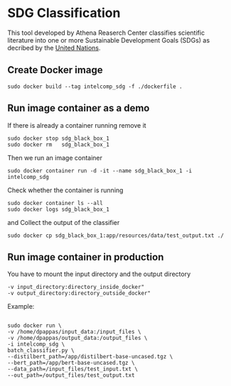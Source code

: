 # SDG Classification

This tool developed by Athena Reaserch Center classifies scientific literature into one or more Sustainable Development Goals (SDGs) as decribed by the [United Nations](https://sdgs.un.org/goals).

## Create Docker image

```
sudo docker build --tag intelcomp_sdg -f ./dockerfile .
```

## Run image container as a demo

If there is already a container running remove it

```
sudo docker stop sdg_black_box_1
sudo docker rm   sdg_black_box_1
``` 

Then we run an image container 

```
sudo docker container run -d -it --name sdg_black_box_1 -i intelcomp_sdg
```

Check whether the container is running

```
sudo docker container ls --all
sudo docker logs sdg_black_box_1
``` 

and Collect the output of the classifier
 
 ```
 sudo docker cp sdg_black_box_1:app/resources/data/test_output.txt ./
```
 

## Run image container in production

You have to mount the input directory and the output directory

```
-v input_directory:directory_inside_docker"
-v output_directory:directory_outside_docker"
``` 

Example:

 ```

sudo docker run \
-v /home/dpappas/input_data:/input_files \
-v /home/dpappas/output_data:/output_files \
-i intelcomp_sdg \
batch_classifier.py \
--distilbert_path=/app/distilbert-base-uncased.tgz \
--bert_path=/app/bert-base-uncased.tgz \
--data_path=/input_files/test_input.txt \
--out_path=/output_files/test_output.txt

```
 



